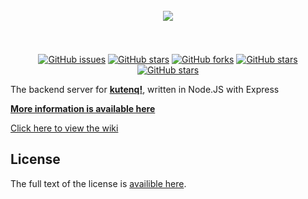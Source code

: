 <h1 align="center">
  <br>
  <img src="https://raw.githubusercontent.com/gabrielchantayan/kutenq-frontend/main/kutenq/src/assets/image/typeface/kutenq-lat100.png">
  <br>
  <!-- kutenq! -->
  <br>
</h1>

<p align="center">
    <a href="https://github.com/gabrielchantayan/kutenq-backend/issues"><img alt="GitHub issues" src="https://img.shields.io/github/issues/gabrielchantayan/kutenq-backend"></a>
    <a href="https://github.com/gabrielchantayan/kutenq-backend/stargazers"><img alt="GitHub stars" src="https://img.shields.io/github/stars/gabrielchantayan/kutenq-backend"></a>
    <a href="https://github.com/gabrielchantayan/kutenq-backend/network"><img alt="GitHub forks" src="https://img.shields.io/github/forks/gabrielchantayan/kutenq-backend"></a>
    <a href="https://github.com/gabrielchantayan/kutenq-backend/releases/"><img alt="GitHub stars" src="https://badgen.net/github/release/gabrielchantayan/kutenq-backend"></a>
    <a href="https://trello.com/b/2nfM0yfo/kutenq-roadmap/"><img alt="GitHub stars" src="https://shields.io/badge/Trello-View%20Roadmap-informational?logo=trello&style=flat"></a>
</p>

The backend server for [**kutenq!**](https://github.com/gabrielchantayan/kutenq-frontend), written in Node.JS with Express


[**More information is available here**](https://github.com/gabrielchantayan/kutenq-frontend)


[Click here to view the wiki](https://github.com/gabrielchantayan/kutenq-backend/wiki)

## License 
The full text of the license is [availible here](https://github.com/gabrielchantayan/kutenq-backend/blob/main/LICENSE.md).
